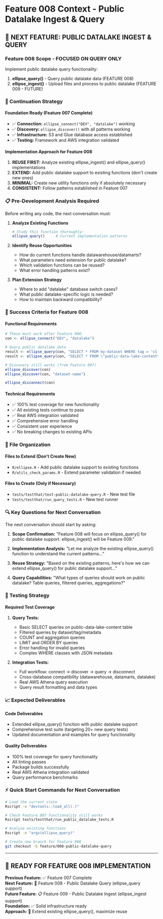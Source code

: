 # Feature 008 Context - Public Datalake Ingest & Query

## 🎯 NEXT FEATURE: PUBLIC DATALAKE INGEST & QUERY

### Feature 008 Scope - FOCUSED ON QUERY ONLY
Implement public datalake query functionality:
1. **ellipse_query()** - Query public datalake data (FEATURE 008)
2. **ellipse_ingest()** - Upload files and process to public datalake (FEATURE 009 - FUTURE)

### 🔗 Continuation Strategy

#### Foundation Ready (Feature 007 Complete)
- ✅ **Connection:** `ellipse_connect("DEV", "datalake")` working
- ✅ **Discovery:** `ellipse_discover()` with all patterns working
- ✅ **Infrastructure:** S3 and Glue database access established
- ✅ **Testing:** Framework and AWS integration validated

#### Implementation Approach for Feature 008
1. **REUSE FIRST:** Analyze existing ellipse_ingest() and ellipse_query() implementations
2. **EXTEND:** Add public datalake support to existing functions (don't create new ones)
3. **MINIMAL:** Create new utility functions only if absolutely necessary
4. **CONSISTENT:** Follow patterns established in Feature 007

### 📋 Pre-Development Analysis Required

Before writing any code, the next conversation must:

1. **Analyze Existing Functions**
   ```r
   # Study this function thoroughly:
   ellipse_query()     # Current implementation patterns
   ```

2. **Identify Reuse Opportunities**
   - How do current functions handle datawarehouse/datamarts?
   - What parameters need extension for public datalake?
   - Which validation functions can be reused?
   - What error handling patterns exist?

3. **Plan Extension Strategy**
   - Where to add "datalake" database switch cases?
   - What public datalake-specific logic is needed?
   - How to maintain backward compatibility?

### 🎯 Success Criteria for Feature 008

#### Functional Requirements
```r
# These must work after Feature 008:
con <- ellipse_connect("DEV", "datalake")

# Query public datalake data  
result <- ellipse_query(con, "SELECT * FROM my-dataset WHERE tag = 'v1.0'")
result <- ellipse_query(con, "SELECT * FROM \"public-data-lake-content\" LIMIT 10")

# Discovery still works (from Feature 007)
ellipse_discover(con)
ellipse_discover(con, "dataset-name")

ellipse_disconnect(con)
```

#### Technical Requirements
- ✅ 100% test coverage for new functionality
- ✅ All existing tests continue to pass
- ✅ Real AWS integration validated
- ✅ Comprehensive error handling
- ✅ Consistent user experience
- ✅ No breaking changes to existing APIs

### 📁 File Organization

#### Files to Extend (Don't Create New)
- `R/ellipse.R` - Add public datalake support to existing functions
- `R/utils_check_params.R` - Extend parameter validation if needed

#### Files to Create (Only if Necessary)
- `tests/testthat/test-public-datalake-query.R` - New test file
- `tests/testthat/run_query_tests.R` - New test runner

### 🔍 Key Questions for Next Conversation

The next conversation should start by asking:

1. **Scope Confirmation:** "Feature 008 will focus on ellipse_query() for public datalake support. ellipse_ingest() will be Feature 009."

2. **Implementation Analysis:** "Let me analyze the existing ellipse_query() function to understand the current patterns..."

3. **Reuse Strategy:** "Based on the existing patterns, here's how we can extend ellipse_query() for public datalake support..."

4. **Query Capabilities:** "What types of queries should work on public datalake? Table queries, filtered queries, aggregations?"

### 🧪 Testing Strategy

#### Required Test Coverage
1. **Query Tests:**
   - Basic SELECT queries on public-data-lake-content table
   - Filtered queries by dataset/tag/metadata
   - COUNT and aggregation queries
   - LIMIT and ORDER BY queries
   - Error handling for invalid queries
   - Complex WHERE clauses with JSON metadata

2. **Integration Tests:**
   - Full workflow: connect → discover → query → disconnect
   - Cross-database compatibility (datawarehouse, datamarts, datalake)
   - Real AWS Athena query execution
   - Query result formatting and data types

### 📈 Expected Deliverables

#### Code Deliverables
- Extended ellipse_query() function with public datalake support
- Comprehensive test suite (targeting 20+ new query tests)
- Updated documentation and examples for query functionality

#### Quality Deliverables
- 100% test coverage for query functionality
- All linting passes
- Package builds successfully
- Real AWS Athena integration validated
- Query performance benchmarks

### ⚡ Quick Start Commands for Next Conversation

```bash
# Load the current state
Rscript -e "devtools::load_all(.)"

# Check Feature 007 functionality still works
Rscript tests/testthat/run_public_datalake_tests.R

# Analyze existing functions
Rscript -e "args(ellipse_query)"

# Create new branch for Feature 008
git checkout -b feature/008-public-datalake-query
```

---

## 🚀 READY FOR FEATURE 008 IMPLEMENTATION

**Previous Feature:** ✅ Feature 007 Complete  
**Next Feature:** 🎯 Feature 008 - Public Datalake Query (ellipse_query support)  
**Future Feature:** 📋 Feature 009 - Public Datalake Ingest (ellipse_ingest support)  
**Foundation:** ✅ Solid infrastructure ready  
**Approach:** 🔄 Extend existing ellipse_query(), maximize reuse
